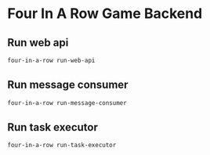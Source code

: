 # Four In A Row Game Backend

## Run web api

```sh
four-in-a-row run-web-api
```

## Run message consumer

```sh
four-in-a-row run-message-consumer
```

## Run task executor

```sh
four-in-a-row run-task-executor
```
